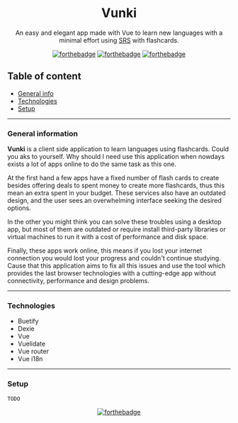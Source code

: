 <div align="center">

# Vunki

An easy and elegant app made with Vue to learn new languages with a minimal effort using [SRS](https://en.wikipedia.org/wiki/Spaced_repetition) with flashcards.

[![forthebadge](https://forthebadge.com/images/badges/made-with-vue.svg)](https://forthebadge.com) [![forthebadge](https://forthebadge.com/images/badges/winter-is-coming.svg)](https://forthebadge.com) [![forthebadge](https://forthebadge.com/images/badges/made-with-javascript.svg)](https://forthebadge.com)

</div>

## Table of content
* [General info](#general-information)
* [Technologies](#technologies)
* [Setup](#setup)
---
### General information

**Vunki** is a client side application to learn languages using flashcards. Could you aks to yourself. Why should I need use this application when nowdays exists a lot of apps online to do the same task as this one.

At the first hand a few apps have a fixed number of flash cards to create besides offering deals to spent money to create more flashcards, thus this mean an extra spent in your budget. These services also have an outdated design, and the user sees an overwhelming interface seeking the desired options.

In the other you might think you can solve these troubles using a desktop app, but most of them are outdated or require install third-party libraries or virtual machines to run it with a cost of performance and disk space.

Finally, these apps work online, this means if you lost your internet connection you would lost your progress and couldn't continue studying. Cause that this application aims to fix all this issues and use the tool which provides the last browser technologies with a cutting-edge app without connectivity, performance and design problems.

---
### Technologies

* Buetify
* Dexie
* Vue
* Vuelidate
* Vue router
* Vue i18n

---
### Setup

```
TODO
```

<div align="center">

[![forthebadge](https://forthebadge.com/images/badges/built-with-love.svg)](https://forthebadge.com)
<div>
